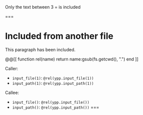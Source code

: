 Only the text between 3 = is included

===
# Included from another file

This paragraph has been included.

@@[[
    function rel(name) return name:gsub(fs.getcwd(), ".") end
]]

Caller:

- `input_file(1)`: `@rel(ypp.input_file(1))`
- `input_path(1)`: `@rel(ypp.input_path(1))`

Callee:

- `input_file()`: `@rel(ypp.input_file())`
- `input_path()`: `@rel(ypp.input_path())`
===
